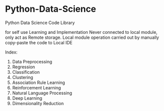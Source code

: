 # Python-Data-Science
Python Data Science Code Library

for self use Learning and Implementation
Never connected to local module, only act as Remote storage.
Local module operation carried out by manually copy-paste the  code to Local IDE

Index:
1. Data Preprocessing
2. Regression
3. Classification
4. Clustering
5. Association Rule Learning
6. Reinforcement Learning
7. Natural Language Processing
8. Deep Learning
9. Dimensionality Reduction


